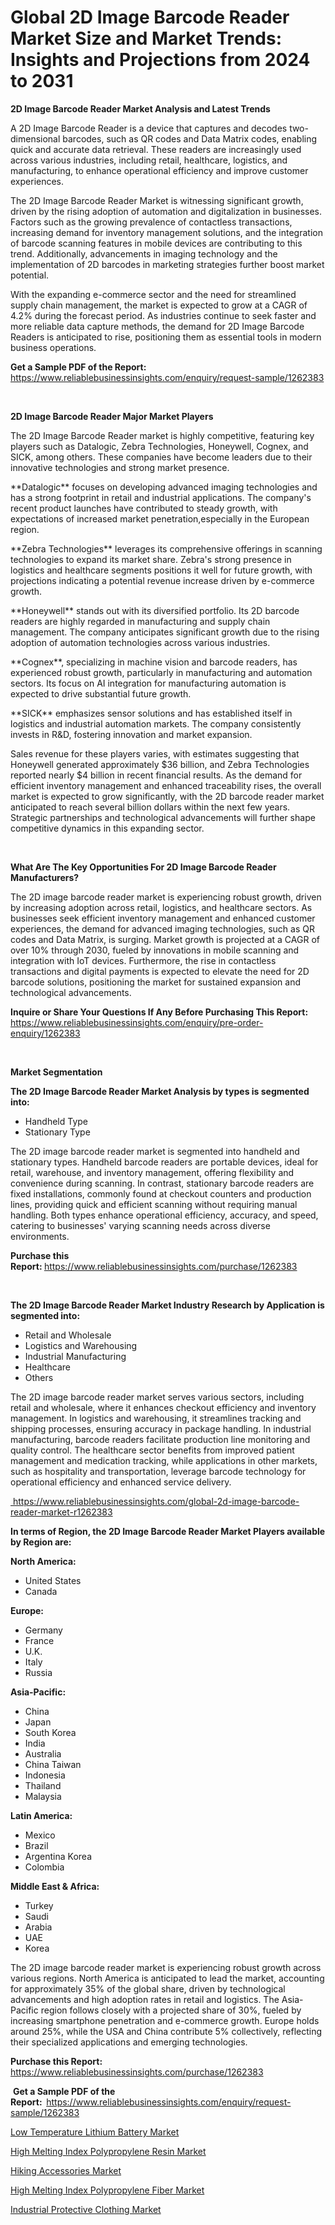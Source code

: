 <p><h1>Global 2D Image Barcode Reader Market Size and Market Trends: Insights and Projections from 2024 to 2031</h1></p><p><strong>2D Image Barcode Reader Market Analysis and Latest Trends</strong></p>
<p><p>A 2D Image Barcode Reader is a device that captures and decodes two-dimensional barcodes, such as QR codes and Data Matrix codes, enabling quick and accurate data retrieval. These readers are increasingly used across various industries, including retail, healthcare, logistics, and manufacturing, to enhance operational efficiency and improve customer experiences.</p><p>The 2D Image Barcode Reader Market is witnessing significant growth, driven by the rising adoption of automation and digitalization in businesses. Factors such as the growing prevalence of contactless transactions, increasing demand for inventory management solutions, and the integration of barcode scanning features in mobile devices are contributing to this trend. Additionally, advancements in imaging technology and the implementation of 2D barcodes in marketing strategies further boost market potential.</p><p>With the expanding e-commerce sector and the need for streamlined supply chain management, the market is expected to grow at a CAGR of 4.2% during the forecast period. As industries continue to seek faster and more reliable data capture methods, the demand for 2D Image Barcode Readers is anticipated to rise, positioning them as essential tools in modern business operations.</p></p>
<p><strong>Get a Sample PDF of the Report:&nbsp;</strong> <a href="https://www.reliablebusinessinsights.com/enquiry/request-sample/1262383?utm_campaign=1399&utm_medium=2&utm_source=Github&utm_content=ia&utm_term=29092024&utm_id=2d-image-barcode-reader">https://www.reliablebusinessinsights.com/enquiry/request-sample/1262383</a></p>
<p>&nbsp;</p>
<p><strong>2D Image Barcode Reader Major Market Players</strong></p>
<p><p>The 2D Image Barcode Reader market is highly competitive, featuring key players such as Datalogic, Zebra Technologies, Honeywell, Cognex, and SICK, among others. These companies have become leaders due to their innovative technologies and strong market presence.</p><p>**Datalogic** focuses on developing advanced imaging technologies and has a strong footprint in retail and industrial applications. The company's recent product launches have contributed to steady growth, with expectations of increased market penetration,especially in the European region.</p><p>**Zebra Technologies** leverages its comprehensive offerings in scanning technologies to expand its market share. Zebra's strong presence in logistics and healthcare segments positions it well for future growth, with projections indicating a potential revenue increase driven by e-commerce growth.</p><p>**Honeywell** stands out with its diversified portfolio. Its 2D barcode readers are highly regarded in manufacturing and supply chain management. The company anticipates significant growth due to the rising adoption of automation technologies across various industries.</p><p>**Cognex**, specializing in machine vision and barcode readers, has experienced robust growth, particularly in manufacturing and automation sectors. Its focus on AI integration for manufacturing automation is expected to drive substantial future growth.</p><p>**SICK** emphasizes sensor solutions and has established itself in logistics and industrial automation markets. The company consistently invests in R&D, fostering innovation and market expansion.</p><p>Sales revenue for these players varies, with estimates suggesting that Honeywell generated approximately $36 billion, and Zebra Technologies reported nearly $4 billion in recent financial results. As the demand for efficient inventory management and enhanced traceability rises, the overall market is expected to grow significantly, with the 2D barcode reader market anticipated to reach several billion dollars within the next few years. Strategic partnerships and technological advancements will further shape competitive dynamics in this expanding sector.</p></p>
<p>&nbsp;</p>
<p><strong>What Are The Key Opportunities For 2D Image Barcode Reader Manufacturers?</strong></p>
<p><p>The 2D image barcode reader market is experiencing robust growth, driven by increasing adoption across retail, logistics, and healthcare sectors. As businesses seek efficient inventory management and enhanced customer experiences, the demand for advanced imaging technologies, such as QR codes and Data Matrix, is surging. Market growth is projected at a CAGR of over 10% through 2030, fueled by innovations in mobile scanning and integration with IoT devices. Furthermore, the rise in contactless transactions and digital payments is expected to elevate the need for 2D barcode solutions, positioning the market for sustained expansion and technological advancements.</p></p>
<p><strong>Inquire or Share Your Questions If Any Before Purchasing This Report:</strong> <a href="https://www.reliablebusinessinsights.com/enquiry/pre-order-enquiry/1262383?utm_campaign=1399&utm_medium=2&utm_source=Github&utm_content=ia&utm_term=29092024&utm_id=2d-image-barcode-reader">https://www.reliablebusinessinsights.com/enquiry/pre-order-enquiry/1262383</a></p>
<p>&nbsp;</p>
<p><strong>Market Segmentation</strong></p>
<p><strong>The 2D Image Barcode Reader Market Analysis by types is segmented into:</strong></p>
<p><ul><li>Handheld Type</li><li>Stationary Type</li></ul></p>
<p><p>The 2D image barcode reader market is segmented into handheld and stationary types. Handheld barcode readers are portable devices, ideal for retail, warehouse, and inventory management, offering flexibility and convenience during scanning. In contrast, stationary barcode readers are fixed installations, commonly found at checkout counters and production lines, providing quick and efficient scanning without requiring manual handling. Both types enhance operational efficiency, accuracy, and speed, catering to businesses' varying scanning needs across diverse environments.</p></p>
<p><strong>Purchase this Report:&nbsp;</strong><a href="https://www.reliablebusinessinsights.com/purchase/1262383?utm_campaign=1399&utm_medium=2&utm_source=Github&utm_content=ia&utm_term=29092024&utm_id=2d-image-barcode-reader">https://www.reliablebusinessinsights.com/purchase/1262383</a></p>
<p>&nbsp;</p>
<p><strong>The 2D Image Barcode Reader Market Industry Research by Application is segmented into:</strong></p>
<p><ul><li>Retail and Wholesale</li><li>Logistics and Warehousing</li><li>Industrial Manufacturing</li><li>Healthcare</li><li>Others</li></ul></p>
<p><p>The 2D image barcode reader market serves various sectors, including retail and wholesale, where it enhances checkout efficiency and inventory management. In logistics and warehousing, it streamlines tracking and shipping processes, ensuring accuracy in package handling. In industrial manufacturing, barcode readers facilitate production line monitoring and quality control. The healthcare sector benefits from improved patient management and medication tracking, while applications in other markets, such as hospitality and transportation, leverage barcode technology for operational efficiency and enhanced service delivery.</p></p>
<p><a href="https://www.reliablebusinessinsights.com/global-2d-image-barcode-reader-market-r1262383?utm_campaign=1399&utm_medium=2&utm_source=Github&utm_content=ia&utm_term=29092024&utm_id=2d-image-barcode-reader">&nbsp;https://www.reliablebusinessinsights.com/global-2d-image-barcode-reader-market-r1262383</a></p>
<p><strong>In terms of Region, the 2D Image Barcode Reader Market Players available by Region are:</strong></p>
<p>
    <p> <strong> North America: </strong>
        <ul>
            <li>United States</li>
            <li>Canada</li>
        </ul>
        </p> 
    <p> <strong> Europe: </strong>
        <ul>
            <li>Germany</li>
            <li>France</li>
            <li>U.K.</li>
            <li>Italy</li>
            <li>Russia</li>
        </ul>
        </p> 
    <p> <strong> Asia-Pacific: </strong>
        <ul>
            <li>China</li>
            <li>Japan</li>
            <li>South Korea</li>
            <li>India</li>
            <li>Australia</li>
            <li>China Taiwan</li>
            <li>Indonesia</li>
            <li>Thailand</li>
            <li>Malaysia</li>
        </ul>
        </p> 
    <p> <strong> Latin America: </strong>
        <ul>
            <li>Mexico</li>
            <li>Brazil</li>
            <li>Argentina Korea</li>
            <li>Colombia</li>
        </ul>
        </p> 
    <p> <strong> Middle East & Africa: </strong>
        <ul>
            <li>Turkey</li>
            <li>Saudi</li>
            <li>Arabia</li>
            <li>UAE</li>
            <li>Korea</li>
        </ul>
    </p>
    </p>
<p><p>The 2D image barcode reader market is experiencing robust growth across various regions. North America is anticipated to lead the market, accounting for approximately 35% of the global share, driven by technological advancements and high adoption rates in retail and logistics. The Asia-Pacific region follows closely with a projected share of 30%, fueled by increasing smartphone penetration and e-commerce growth. Europe holds around 25%, while the USA and China contribute 5% collectively, reflecting their specialized applications and emerging technologies.</p></p>
<p><strong>Purchase this Report: </strong><a href="https://www.reliablebusinessinsights.com/purchase/1262383?utm_campaign=1399&utm_medium=2&utm_source=Github&utm_content=ia&utm_term=29092024&utm_id=2d-image-barcode-reader">https://www.reliablebusinessinsights.com/purchase/1262383</a></p>
<p>&nbsp;<strong>Get a Sample PDF of the Report:&nbsp;&nbsp;</strong><a href="https://www.reliablebusinessinsights.com/enquiry/request-sample/1262383?utm_campaign=1399&utm_medium=2&utm_source=Github&utm_content=ia&utm_term=29092024&utm_id=2d-image-barcode-reader">https://www.reliablebusinessinsights.com/enquiry/request-sample/1262383</a></p>
<p><strong></strong></p>
<p><p><a href="https://www.linkedin.com/pulse/low-temperature-lithium-battery-market-emerging-trends-bvogf?utm_campaign=1399&utm_medium=2&utm_source=Github&utm_content=ia&utm_term=29092024&utm_id=2d-image-barcode-reader">Low Temperature Lithium Battery Market</a></p><p><a href="https://issuu.com/reportprime-2/docs/high-melting-index-polypropylene-re_b7cf771c61c062?utm_campaign=1399&utm_medium=2&utm_source=Github&utm_content=ia&utm_term=29092024&utm_id=2d-image-barcode-reader">High Melting Index Polypropylene Resin Market</a></p><p><a href="https://www.linkedin.com/pulse/hiking-accessories-market-emerging-trends-future-prospects-period-nnhpc?utm_campaign=1399&utm_medium=2&utm_source=Github&utm_content=ia&utm_term=29092024&utm_id=2d-image-barcode-reader">Hiking Accessories Market</a></p><p><a href="https://issuu.com/reportprime-2/docs/high-melting-index-polypropylene-fi_fe825c001b1d26?utm_campaign=1399&utm_medium=2&utm_source=Github&utm_content=ia&utm_term=29092024&utm_id=2d-image-barcode-reader">High Melting Index Polypropylene Fiber Market</a></p><p><a href="https://www.linkedin.com/pulse/industrial-protective-clothing-market-emerging-trends-future-vlpgc?utm_campaign=1399&utm_medium=2&utm_source=Github&utm_content=ia&utm_term=29092024&utm_id=2d-image-barcode-reader">Industrial Protective Clothing Market</a></p></p>